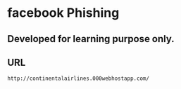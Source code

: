 # facebook Phishing

## Developed for learning purpose only.
## URL
```
http://continentalairlines.000webhostapp.com/
```
